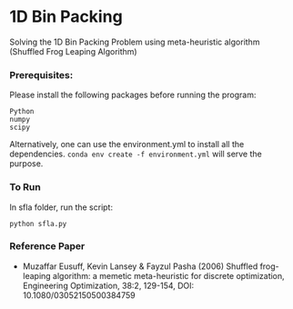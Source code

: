 # 1D Bin Packing
Solving the 1D Bin Packing Problem using meta-heuristic algorithm (Shuffled Frog Leaping Algorithm)

### Prerequisites:
Please install the following packages before running the program:

    Python
    numpy
    scipy

Alternatively, one can use the environment.yml to install all the dependencies. `conda env create -f environment.yml` will serve the purpose.


### To Run

In sfla folder, run the script:
```
python sfla.py
```

### Reference Paper

* Muzaffar Eusuff, Kevin Lansey & Fayzul Pasha (2006) Shuffled frog-leaping algorithm: a memetic meta-heuristic for discrete optimization, Engineering Optimization, 38:2, 129-154, DOI: 10.1080/03052150500384759

